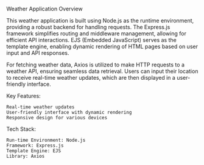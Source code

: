 Weather Application Overview

This weather application is built using Node.js as the runtime environment, providing a robust backend for handling requests. The Express.js framework simplifies routing and middleware management, allowing for efficient API interactions. EJS (Embedded JavaScript) serves as the template engine, enabling dynamic rendering of HTML pages based on user input and API responses.

For fetching weather data, Axios is utilized to make HTTP requests to a weather API, ensuring seamless data retrieval. Users can input their location to receive real-time weather updates, which are then displayed in a user-friendly interface.

Key Features:

    Real-time weather updates
    User-friendly interface with dynamic rendering
    Responsive design for various devices

Tech Stack:

    Run-time Environment: Node.js
    Framework: Express.js
    Template Engine: EJS
    Library: Axios
